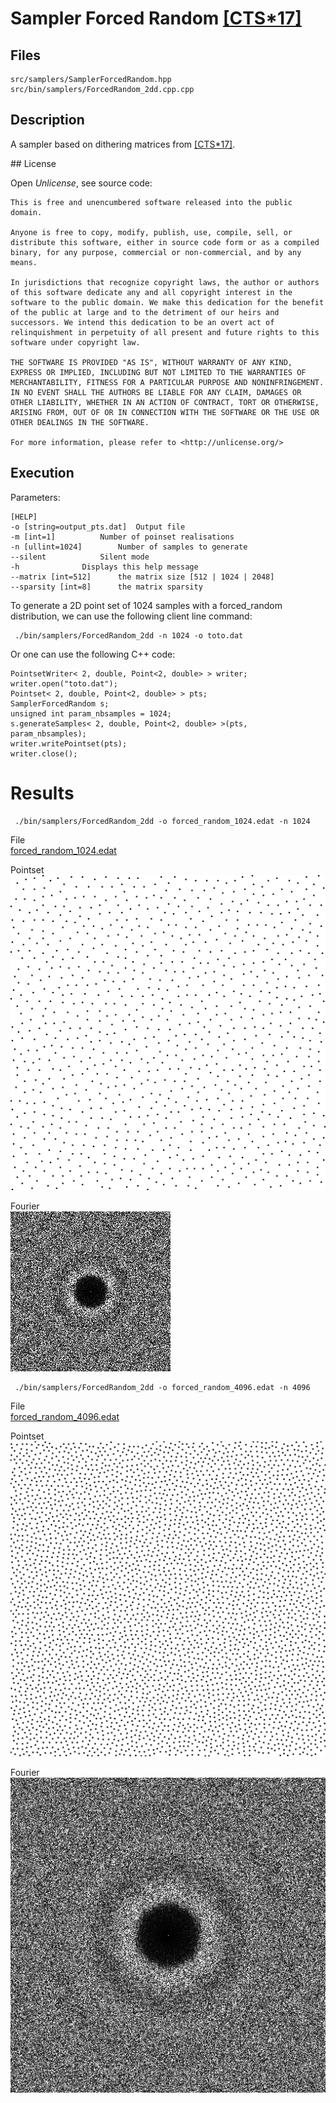 # Sampler Forced Random [[CTS*17]](https://link.springer.com/article/10.1007/s00371-017-1392-7)


## Files

    src/samplers/SamplerForcedRandom.hpp  
    src/bin/samplers/ForcedRandom_2dd.cpp.cpp

## Description


A sampler based on dithering matrices from [[CTS*17]](https://link.springer.com/article/10.1007/s00371-017-1392-7).

## License

Open *Unlicense*, see source code:

```
This is free and unencumbered software released into the public domain.

Anyone is free to copy, modify, publish, use, compile, sell, or
distribute this software, either in source code form or as a compiled
binary, for any purpose, commercial or non-commercial, and by any
means.

In jurisdictions that recognize copyright laws, the author or authors
of this software dedicate any and all copyright interest in the
software to the public domain. We make this dedication for the benefit
of the public at large and to the detriment of our heirs and
successors. We intend this dedication to be an overt act of
relinquishment in perpetuity of all present and future rights to this
software under copyright law.

THE SOFTWARE IS PROVIDED "AS IS", WITHOUT WARRANTY OF ANY KIND,
EXPRESS OR IMPLIED, INCLUDING BUT NOT LIMITED TO THE WARRANTIES OF
MERCHANTABILITY, FITNESS FOR A PARTICULAR PURPOSE AND NONINFRINGEMENT.
IN NO EVENT SHALL THE AUTHORS BE LIABLE FOR ANY CLAIM, DAMAGES OR
OTHER LIABILITY, WHETHER IN AN ACTION OF CONTRACT, TORT OR OTHERWISE,
ARISING FROM, OUT OF OR IN CONNECTION WITH THE SOFTWARE OR THE USE OR
OTHER DEALINGS IN THE SOFTWARE.

For more information, please refer to <http://unlicense.org/>
```

## Execution


Parameters:  

	[HELP]
	-o [string=output_pts.dat]	Output file
	-m [int=1]			Number of poinset realisations
	-n [ullint=1024]		Number of samples to generate
	--silent 			Silent mode
	-h 				Displays this help message
	--matrix [int=512] 		the matrix size [512 | 1024 | 2048]
	--sparsity [int=8] 		the matrix sparsity


To generate a 2D point set of 1024 samples with a forced_random distribution, we can use the following client line command:

     ./bin/samplers/ForcedRandom_2dd -n 1024 -o toto.dat

Or one can use the following C++ code:


    PointsetWriter< 2, double, Point<2, double> > writer;
    writer.open("toto.dat");
    Pointset< 2, double, Point<2, double> > pts;
    SamplerForcedRandom s;
    unsigned int param_nbsamples = 1024;
    s.generateSamples< 2, double, Point<2, double> >(pts, param_nbsamples);
    writer.writePointset(pts);
    writer.close();


Results
=======

     ./bin/samplers/ForcedRandom_2dd -o forced_random_1024.edat -n 1024

File  
[forced_random_1024.edat](data/forced_random/forced_random_1024.edat)

Pointset  
[![](data/forced_random/forced_random_1024.png)](data/forced_random/forced_random_1024.png)

Fourier  
[![](data/forced_random/forced_random_1024_fourier.png)](data/forced_random/forced_random_1024_fourier.png)

     ./bin/samplers/ForcedRandom_2dd -o forced_random_4096.edat -n 4096

File  
[forced_random_4096.edat](data/forced_random/forced_random_4096.edat)

Pointset  
[![](data/forced_random/forced_random_4096.png)](data/forced_random/forced_random_4096.png)

Fourier  
[![](data/forced_random/forced_random_4096_fourier.png)](data/forced_random/forced_random_4096_fourier.png)
